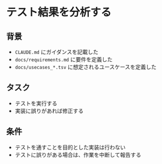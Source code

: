 # テスト結果を分析する

## 背景

- `CLAUDE.md` にガイダンスを記載した
- `docs/requirements.md` に要件を定義した
- `docs/usecases_*.tsv` に想定されるユースケースを定義した

## タスク

- テストを実行する
- 実装に誤りがあれば修正する

## 条件

- テストを通すことを目的とした実装は行わない
- テストに誤りがある場合は、作業を中断して報告する
